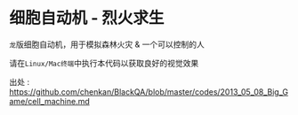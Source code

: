 细胞自动机 - 烈火求生
======================

`龙`版细胞自动机，用于模拟森林火灾 & 一个可以控制的人

请在`Linux/Mac终端`中执行本代码以获取良好的视觉效果

出处 : https://github.com/chenkan/BlackQA/blob/master/codes/2013_05_08_Big_Game/cell_machine.md
